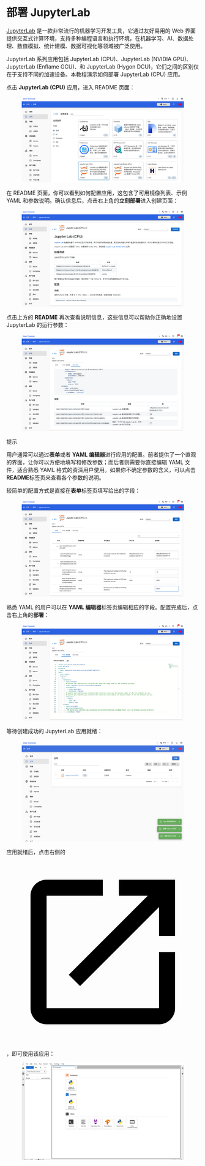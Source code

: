 # 部署 JupyterLab

<a target="_blank" rel="noopener noreferrer" href="https://jupyterlab.readthedocs.io/en/latest/">JupyterLab</a> 是一款非常流行的机器学习开发工具，它通过友好易用的 Web 界面提供交互式计算环境，支持多种编程语言和执行环境，在机器学习、AI、数据处理、数值模拟、统计建模、数据可视化等领域被广泛使用。

JupyterLab 系列应用包括 JupyterLab (CPU)、JupyterLab (NVIDIA GPU)、JupyterLab (Enflame GCU)、和 JupyterLab (Hygon DCU)，它们之间的区别仅在于支持不同的加速设备。本教程演示如何部署 JupyterLab (CPU) 应用。

点击 **JupyterLab (CPU)** 应用，进入 README 页面：

<figure class="screenshot">
  <img alt="select-jupyter-lab" src="../assets/app/select-jupyter-lab.png" />
</figure>

在 README 页面，你可以看到如何配置应用，这包含了可用镜像列表、示例 YAML 和参数说明。确认信息后，点击右上角的**立刻部署**进入创建页面：

<figure class="screenshot">
  <img alt="readme-jupyter-lab" src="../assets/app/readme-jupyter-lab.png" />
</figure>

点击上方的 **README** 再次查看说明信息，这些信息可以帮助你正确地设置 JupyterLab 的运行参数：

<figure class="screenshot">
  <img alt="parameter-jupyter-lab" src="../assets/app/parameter-jupyter-lab.png" />
</figure>

<aside class="note tip">
<div class="title">提示</div>

用户通常可以通过**表单**或者 **YAML 编辑器**进行应用的配置。前者提供了一个直观的界面，让你可以方便地填写和修改参数；而后者则需要你直接编辑 YAML 文件，适合熟悉 YAML 格式的资深用户使用。如果你不确定参数的含义，可以点击**README**标签页来查看各个参数的说明。

</aside>

较简单的配置方式是直接在**表单**标签页填写给出的字段：

<figure class="screenshot">
  <img alt="form-jupyter-lab" src="../assets/app/form-jupyter-lab.png" />
</figure>

熟悉 YAML 的用户可以在 **YAML 编辑器**标签页编辑相应的字段。配置完成后，点击右上角的**部署**：

<figure class="screenshot">
  <img alt="yaml-jupyter-lab" src="../assets/app/yaml-jupyter-lab.png" />
</figure>

等待创建成功的 JupyterLab 应用就绪：

<figure class="screenshot">
  <img alt="wait-for-jupyter-lab" src="../assets/app/wait-for-jupyter-lab.png" />
</figure>

应用就绪后，点击右侧的 <span class="twemoji"><svg class="MuiSvgIcon-root MuiSvgIcon-colorPrimary MuiSvgIcon-fontSizeMedium css-jxtyyz" focusable="false" aria-hidden="true" viewBox="0 0 24 24" data-testid="OpenInNewIcon"><path d="M19 19H5V5h7V3H5c-1.11 0-2 .9-2 2v14c0 1.1.89 2 2 2h14c1.1 0 2-.9 2-2v-7h-2zM14 3v2h3.59l-9.83 9.83 1.41 1.41L19 6.41V10h2V3z"></path></svg></span>，即可使用该应用：

<figure class="screenshot">
  <img alt="ui-jupyter-lab" src="../assets/app/ui-jupyter-lab.png" />
</figure>
